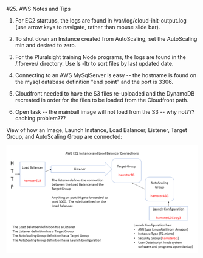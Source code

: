 #25. AWS Notes and Tips

1.  For EC2 startups, the logs are found in /var/log/cloud-init-output.log (use arrow keys to navigate, rather than mouse slide bar).

2.  To shut down an Instance created from AutoScaling, set the AutoScaling min and desired to zero.

3.  For the Pluralsight training Node programs, the logs are found in the /.forever/ directory.  Use ls -ltr to sort files by last updated date.

4.  Connecting to an AWS MySqlServer is easy -- the hostname is found on the mysql database definition "end point" and the port is 3306.

5.  Cloudfront needed to have the S3 files re-uploaded and the DynamoDB recreated in order for the files to be loaded from the Cloudfront path.

6.  Open task -- the mainball image will not load from the S3 -- why not???  caching problem???

View of how an Image, Launch Instance, Load Balancer, Listener, Target Group, and AutoScaling Group are connected:

![AWS Connections](https://github.com/JACJava/Training-Notes-and-Instructions/blob/master/AWS%20EC2%20Connections.bmp)

